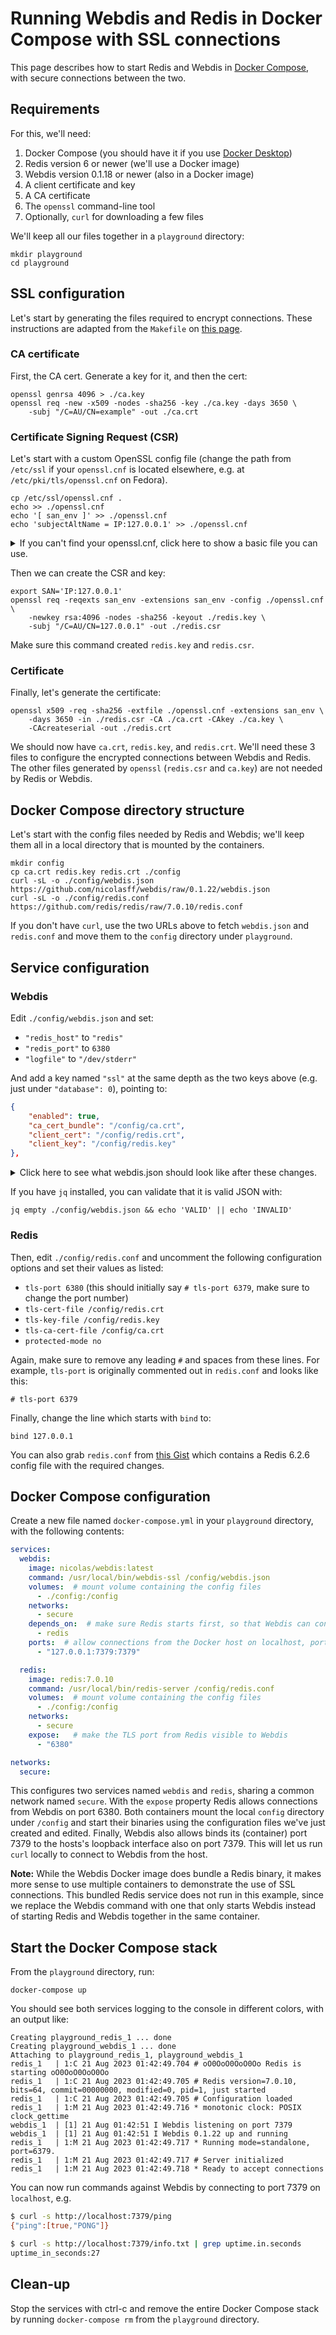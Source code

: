 # Running Webdis and Redis in Docker Compose with SSL connections

This page describes how to start Redis and Webdis in [Docker Compose](https://docs.docker.com/compose/), with secure connections between the two.

## Requirements

For this, we'll need:
1. Docker Compose (you should have it if you use [Docker Desktop](https://www.docker.com/products/docker-desktop))
2. Redis version 6 or newer (we'll use a Docker image)
3. Webdis version 0.1.18 or newer (also in a Docker image)
4. A client certificate and key
5. A CA certificate
6. The `openssl` command-line tool
7. Optionally, `curl` for downloading a few files

We'll keep all our files together in a `playground` directory:

```shell
mkdir playground
cd playground
```

## SSL configuration

Let's start by generating the files required to encrypt connections. These instructions are adapted from the `Makefile` on [this page](https://nishanths.svbtle.com/setting-up-redis-with-tls).

### CA certificate

First, the CA cert. Generate a key for it, and then the cert:

```shell
openssl genrsa 4096 > ./ca.key
openssl req -new -x509 -nodes -sha256 -key ./ca.key -days 3650 \
    -subj "/C=AU/CN=example" -out ./ca.crt
```

### Certificate Signing Request (CSR)

Let's start with a custom OpenSSL config file (change the path from `/etc/ssl` if your `openssl.cnf` is located elsewhere, e.g. at `/etc/pki/tls/openssl.cnf` on Fedora).

```shell
cp /etc/ssl/openssl.cnf .
echo >> ./openssl.cnf
echo '[ san_env ]' >> ./openssl.cnf
echo 'subjectAltName = IP:127.0.0.1' >> ./openssl.cnf
```

<details>
  <summary>If you can't find your openssl.cnf, click here to show a basic file you can use.</summary>

Save the following block as `openssl.cnf` in your `playground` directory:

```ini
[ req ]
distinguished_name = req_distinguished_name
attributes  = req_attributes

[ req_distinguished_name ]
countryName   = Country Name (2 letter code)
countryName_min   = 2
countryName_max   = 2
stateOrProvinceName  = State or Province Name (full name)
localityName   = Locality Name (eg, city)
0.organizationName  = Organization Name (eg, company)
organizationalUnitName  = Organizational Unit Name (eg, section)
commonName   = Common Name (eg, fully qualified host name)
commonName_max   = 64
emailAddress   = Email Address
emailAddress_max  = 64

[ req_attributes ]
challengePassword  = A challenge password
challengePassword_min  = 4
challengePassword_max  = 20

[ san_env ]
subjectAltName = IP:127.0.0.1
```
</details>

Then we can create the CSR and key:
```shell
export SAN='IP:127.0.0.1'
openssl req -reqexts san_env -extensions san_env -config ./openssl.cnf \
    -newkey rsa:4096 -nodes -sha256 -keyout ./redis.key \
    -subj "/C=AU/CN=127.0.0.1" -out ./redis.csr
```

Make sure this command created `redis.key` and `redis.csr`.

### Certificate

Finally, let's generate the certificate:

```shell
openssl x509 -req -sha256 -extfile ./openssl.cnf -extensions san_env \
    -days 3650 -in ./redis.csr -CA ./ca.crt -CAkey ./ca.key \
    -CAcreateserial -out ./redis.crt
```

We should now have `ca.crt`, `redis.key`, and `redis.crt`. We'll need these 3 files to configure the encrypted connections between Webdis and Redis. The other files generated by `openssl` (`redis.csr` and `ca.key`) are not needed by Redis or Webdis.

## Docker Compose directory structure

Let's start with the config files needed by Redis and Webdis; we'll keep them all in a local directory that is mounted by the containers.

```shell
mkdir config
cp ca.crt redis.key redis.crt ./config
curl -sL -o ./config/webdis.json https://github.com/nicolasff/webdis/raw/0.1.22/webdis.json
curl -sL -o ./config/redis.conf https://github.com/redis/redis/raw/7.0.10/redis.conf
```

If you don't have `curl`, use the two URLs above to fetch `webdis.json` and `redis.conf` and move them to the `config` directory under `playground`.

## Service configuration

### Webdis

Edit `./config/webdis.json` and set:

- `"redis_host"` to `"redis"`
- `"redis_port"` to `6380`
- `"logfile"` to `"/dev/stderr"`

And add a key named `"ssl"` at the same depth as the two keys above (e.g. just under `"database": 0`), pointing to:

```json
{
    "enabled": true,
    "ca_cert_bundle": "/config/ca.crt",
    "client_cert": "/config/redis.crt",
    "client_key": "/config/redis.key"
},
```

<details>
  <summary>Click here to see what webdis.json should look like after these changes.</summary>

```json
{
    "redis_host": "redis",
    "redis_port": 6380,

    "http_host": "127.0.0.1",
    "http_port": 7379,

    "threads": 5,
    "pool_size": 20,

    "run_in_background": false,
    "websockets": false,

    "database": 0,

    "ssl": {
        "enabled": true,
        "ca_cert_bundle": "/config/ca.crt",
        "client_cert": "/config/redis.crt",
        "client_key": "/config/redis.key"
    },

    "acl": [
        {
            "disabled": ["DEBUG"]
        },
        {
            "http_basic_auth": "user:password",
            "enabled": ["DEBUG"]
        }
    ],

    "verbosity": 4,
    "logfile": "/dev/stderr"
}
```
</details>

If you have `jq` installed, you can validate that it is valid JSON with:

```shell
jq empty ./config/webdis.json && echo 'VALID' || echo 'INVALID'
```

### Redis

Then, edit `./config/redis.conf` and uncomment the following configuration options and set their values as listed:

- `tls-port 6380` (this should initially say `# tls-port 6379`, make sure to change the port number)
- `tls-cert-file /config/redis.crt`
- `tls-key-file /config/redis.key`
- `tls-ca-cert-file /config/ca.crt`
- `protected-mode no`

Again, make sure to remove any leading `#` and spaces from these lines. For example, `tls-port` is originally commented out in `redis.conf` and looks like this:

```
# tls-port 6379
```

Finally, change the line which starts with `bind` to:

```
bind 127.0.0.1
```

You can also grab `redis.conf` from [this Gist](https://gist.github.com/nicolasff/513d3ebd9d6f4268d6deb1d979fa44b8) which contains a Redis 6.2.6 config file with the required changes.

## Docker Compose configuration

Create a new file named `docker-compose.yml` in your `playground` directory, with the following contents:

```yaml
services:
  webdis:
    image: nicolas/webdis:latest
    command: /usr/local/bin/webdis-ssl /config/webdis.json
    volumes:  # mount volume containing the config files
      - ./config:/config
    networks:
      - secure
    depends_on:  # make sure Redis starts first, so that Webdis can connect to it without retries
      - redis
    ports:  # allow connections from the Docker host on localhost, port 7379
      - "127.0.0.1:7379:7379"

  redis:
    image: redis:7.0.10
    command: /usr/local/bin/redis-server /config/redis.conf
    volumes:  # mount volume containing the config files
      - ./config:/config
    networks:
      - secure
    expose:   # make the TLS port from Redis visible to Webdis
      - "6380"

networks:
  secure: 
```

This configures two services named `webdis` and `redis`, sharing a common network named `secure`. With the `expose` property Redis allows connections from Webdis on port 6380. Both containers mount the local `config` directory under `/config` and start their binaries using the configuration files we've just created and edited. Finally, Webdis also allows binds its (container) port 7379 to the hosts's loopback interface also on port 7379. This will let us run `curl` locally to connect to Webdis from the host.

**Note:** While the Webdis Docker image does bundle a Redis binary, it makes more sense to use multiple containers to demonstrate the use of SSL connections. This bundled Redis service does not run in this example, since we replace the Webdis command with one that only starts Webdis instead of starting Redis and Webdis together in the same container.

## Start the Docker Compose stack

From the `playground` directory, run:

```shell
docker-compose up
```

You should see both services logging to the console in different colors, with an output like:
```none
Creating playground_redis_1 ... done
Creating playground_webdis_1 ... done
Attaching to playground_redis_1, playground_webdis_1
redis_1   | 1:C 21 Aug 2023 01:42:49.704 # oO0OoO0OoO0Oo Redis is starting oO0OoO0OoO0Oo
redis_1   | 1:C 21 Aug 2023 01:42:49.705 # Redis version=7.0.10, bits=64, commit=00000000, modified=0, pid=1, just started
redis_1   | 1:C 21 Aug 2023 01:42:49.705 # Configuration loaded
redis_1   | 1:M 21 Aug 2023 01:42:49.716 * monotonic clock: POSIX clock_gettime
webdis_1  | [1] 21 Aug 01:42:51 I Webdis listening on port 7379
webdis_1  | [1] 21 Aug 01:42:51 I Webdis 0.1.22 up and running
redis_1   | 1:M 21 Aug 2023 01:42:49.717 * Running mode=standalone, port=6379.
redis_1   | 1:M 21 Aug 2023 01:42:49.717 # Server initialized
redis_1   | 1:M 21 Aug 2023 01:42:49.718 * Ready to accept connections
```

You can now run commands against Webdis by connecting to port 7379 on `localhost`, e.g.

```sh
$ curl -s http://localhost:7379/ping
{"ping":[true,"PONG"]}

$ curl -s http://localhost:7379/info.txt | grep uptime.in.seconds
uptime_in_seconds:27
```

## Clean-up

Stop the services with ctrl-c and remove the entire Docker Compose stack by running `docker-compose rm` from the `playground` directory.
